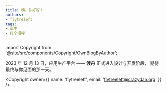 ```yaml
---
title: 嗨，你好呀！
authors:
- flytreleft
tags:
- 诞生
- 打个招呼
---
```


import Copyright from '@site/src/components/Copyright/OwnBlogByAuthor';


2023 年 12 月 13 日，应用生产平台 —— **渡舟** 正式进入设计与开发阶段，
期待最终与你见面的那一天。

<!-- more -->

<Copyright
  owner={{
    name: 'flytreeleft', email: 'flytreeleft@crazydan.org'
  }}
/>
